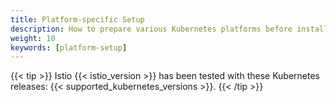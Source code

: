 ```yaml
---
title: Platform-specific Setup
description: How to prepare various Kubernetes platforms before installing Istio.
weight: 10
keywords: [platform-setup]
---
```


{{< tip >}}
Istio {{< istio_version >}} has been tested with these Kubernetes releases: {{< supported_kubernetes_versions >}}.
{{< /tip >}}
